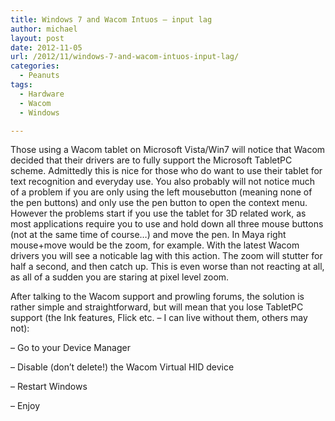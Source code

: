 ```yaml
---
title: Windows 7 and Wacom Intuos – input lag
author: michael
layout: post
date: 2012-11-05
url: /2012/11/windows-7-and-wacom-intuos-input-lag/
categories:
  - Peanuts
tags:
  - Hardware
  - Wacom
  - Windows

---
```

Those using a Wacom tablet on Microsoft Vista/Win7 will notice that Wacom decided that their drivers are to fully support the Microsoft TabletPC scheme. Admittedly this is nice for those who do want to use their tablet for text recognition and everyday use. You also probably will not notice much of a problem if you are only using the left mousebutton (meaning none of the pen buttons) and only use the pen button to open the context menu. However the problems start if you use the tablet for 3D related work, as most applications require you to use and hold down all three mouse buttons (not at the same time of course…) and move the pen. In Maya right mouse+move would be the zoom, for example. With the latest Wacom drivers you will see a noticable lag with this action. The zoom will stutter for half a second, and then catch up. This is even worse than not reacting at all, as all of a sudden you are staring at pixel level zoom.
  
After talking to the Wacom support and prowling forums, the solution is rather simple and straightforward, but will mean that you lose TabletPC support (the Ink features, Flick etc. – I can live without them, others may not):
  
&#8211; Go to your Device Manager
  
&#8211; Disable (don’t delete!) the Wacom Virtual HID device
  
&#8211; Restart Windows
  
&#8211; Enjoy
